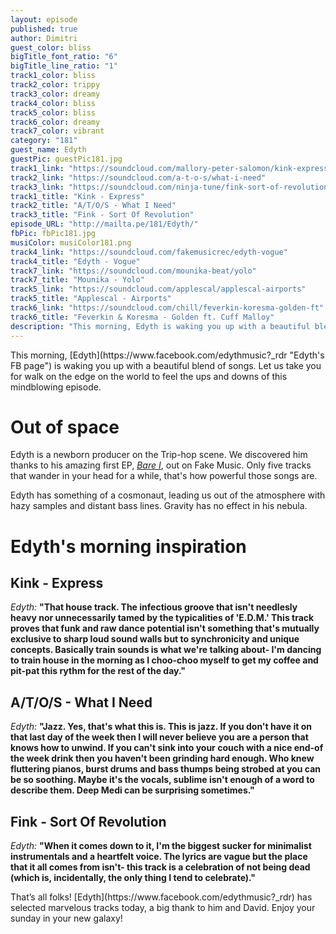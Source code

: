 ```yaml
---
layout: episode
published: true
author: Dimitri
guest_color: bliss
bigTitle_font_ratio: "6"
bigTitle_line_ratio: "1"
track1_color: bliss
track2_color: trippy
track3_color: dreamy
track4_color: bliss
track5_color: bliss
track6_color: dreamy
track7_color: vibrant
category: "181"
guest_name: Edyth
guestPic: guestPic181.jpg
track1_link: "https://soundcloud.com/mallory-peter-salomon/kink-express-original-mix"
track2_link: "https://soundcloud.com/a-t-o-s/what-i-need"
track3_link: "https://soundcloud.com/ninja-tune/fink-sort-of-revolution"
track1_title: "Kink - Express"
track2_title: "A/T/O/S - What I Need"
track3_title: "Fink - Sort Of Revolution"
episode_URL: "http://mailta.pe/181/Edyth/"
fbPic: fbPic181.jpg
musiColor: musiColor181.png
track4_link: "https://soundcloud.com/fakemusicrec/edyth-vogue"
track4_title: "Edyth - Vogue"
track7_link: "https://soundcloud.com/mounika-beat/yolo"
track7_title: "Mounika - Yolo"
track5_link: "https://soundcloud.com/applescal/applescal-airports"
track5_title: "Applescal - Airports"
track6_link: "https://soundcloud.com/chill/feverkin-koresma-golden-ft"
track6_title: "Feverkin & Koresma - Golden ft. Cuff Malloy"
description: "This morning, Edyth is waking you up with a beautiful blend of songs. Let us take you for walk on the edge on the world to feel the ups and downs of this mindblowing episode."
---
```


<p id="introduction">This morning, [Edyth](https://www.facebook.com/edythmusic?_rdr "Edyth's FB page") is waking you up with a beautiful blend of songs. Let us take you for walk on the edge on the world to feel the ups and downs of this mindblowing episode. </p>

# Out of space
Edyth is a newborn producer on the Trip-hop scene. We discovered him thanks to his amazing first EP, [_Bare I_](https://soundcloud.com/fakemusicrec/sets/edyth-bare-1 "Listen to Bare I"), out on Fake Music. Only five tracks that wander in your head for a while, that's how powerful those songs are.

Edyth has something of a cosmonaut, leading us out of the atmosphere with hazy samples and distant bass lines. Gravity has no effect in his nebula.

# Edyth's morning inspiration

## Kink - Express
_Edyth:_ **"**That house track. The infectious groove that isn't needlesly heavy nor unnecessarily tamed by the typicalities of 'E.D.M.' This track proves that funk and raw dance potential isn't something that's mutually exclusive to sharp loud sound walls but to synchronicity and unique concepts. Basically train sounds is what we're talking about- I'm dancing to train house in the morning as I choo-choo myself to get my coffee and pit-pat this rythm for the rest of the day.**"**

## A/T/O/S - What I Need 
_Edyth:_ **"**Jazz. Yes, that's what this is. This is jazz. If you don't have it on that last day of the week then I will never believe you are a person that knows how to unwind. If you can't sink into your couch with a nice end-of the week drink then you haven't been grinding hard enough. Who knew fluttering pianos, burst drums and bass thumps being strobed at you can be so soothing. Maybe it's the vocals, sublime isn't enough of a word to describe them. Deep Medi can be surprising sometimes.**"**

## Fink - Sort Of Revolution
_Edyth:_ **"**When it comes down to it, I'm the biggest sucker for minimalist instrumentals and a heartfelt voice. The lyrics are vague but the place that it all comes from isn't- this track is a celebration of not being dead (which is, incidentally, the only thing I tend to celebrate).**"**

 
<p id="outroduction">
That’s all folks! [Edyth](https://www.facebook.com/edythmusic?_rdr) has selected marvelous tracks today, a big thank to him and David. Enjoy your sunday in your new galaxy!</p>